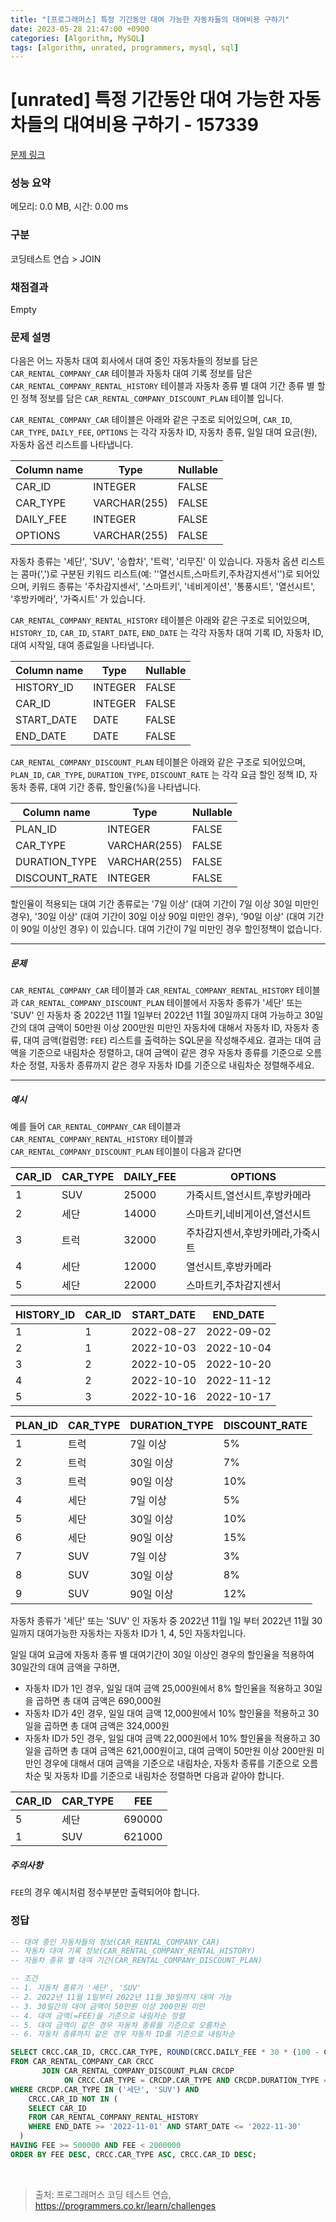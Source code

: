 ```yaml
---
title: "[프로그래머스] 특정 기간동안 대여 가능한 자동차들의 대여비용 구하기"
date: 2023-05-28 21:47:00 +0900
categories: [Algorithm, MySQL]
tags: [algorithm, unrated, programmers, mysql, sql]
---
```


# [unrated] 특정 기간동안 대여 가능한 자동차들의 대여비용 구하기 - 157339

[문제 링크](https://school.programmers.co.kr/learn/courses/30/lessons/157339)

### 성능 요약

메모리: 0.0 MB, 시간: 0.00 ms

### 구분

코딩테스트 연습 > JOIN

### 채점결과

Empty

### 문제 설명

<p>다음은 어느 자동차 대여 회사에서 대여 중인 자동차들의 정보를 담은 <code>CAR_RENTAL_COMPANY_CAR</code> 테이블과 자동차 대여 기록 정보를 담은 <code>CAR_RENTAL_COMPANY_RENTAL_HISTORY</code> 테이블과 자동차 종류 별 대여 기간 종류 별 할인 정책 정보를 담은 <code>CAR_RENTAL_COMPANY_DISCOUNT_PLAN</code> 테이블 입니다.</p>

<p><code>CAR_RENTAL_COMPANY_CAR</code> 테이블은 아래와 같은 구조로 되어있으며, <code>CAR_ID</code>, <code>CAR_TYPE</code>, <code>DAILY_FEE</code>, <code>OPTIONS</code> 는 각각 자동차 ID, 자동차 종류, 일일 대여 요금(원), 자동차 옵션 리스트를 나타냅니다.</p>

| Column name | Type         | Nullable |
|-------------|--------------|----------|
| CAR_ID      | INTEGER      | FALSE    |
| CAR_TYPE    | VARCHAR(255) | FALSE    |
| DAILY_FEE   | INTEGER      | FALSE    |
| OPTIONS     | VARCHAR(255) | FALSE    |

<p>자동차 종류는 '세단', 'SUV', '승합차', '트럭', '리무진' 이 있습니다. 자동차 옵션 리스트는 콤마(',')로 구분된 키워드 리스트(예: ''열선시트,스마트키,주차감지센서'')로 되어있으며, 키워드 종류는 '주차감지센서', '스마트키', '네비게이션', '통풍시트', '열선시트', '후방카메라', '가죽시트' 가 있습니다.</p>

<p><code>CAR_RENTAL_COMPANY_RENTAL_HISTORY</code> 테이블은 아래와 같은 구조로 되어있으며, <code>HISTORY_ID</code>, <code>CAR_ID</code>, <code>START_DATE</code>, <code>END_DATE</code> 는 각각 자동차 대여 기록 ID, 자동차 ID, 대여 시작일, 대여 종료일을 나타냅니다.</p>

| Column name | Type    | Nullable |
|-------------|---------|----------|
| HISTORY_ID  | INTEGER | FALSE    |
| CAR_ID      | INTEGER | FALSE    |
| START_DATE  | DATE    | FALSE    |
| END_DATE    | DATE    | FALSE    |

<p><code>CAR_RENTAL_COMPANY_DISCOUNT_PLAN</code> 테이블은 아래와 같은 구조로 되어있으며, <code>PLAN_ID</code>, <code>CAR_TYPE</code>, <code>DURATION_TYPE</code>, <code>DISCOUNT_RATE</code> 는 각각 요금 할인 정책 ID, 자동차 종류, 대여 기간 종류, 할인율(%)을 나타냅니다.</p>

| Column name    | Type          | Nullable |
|----------------|---------------|----------|
| PLAN_ID        | INTEGER       | FALSE    |
| CAR_TYPE       | VARCHAR(255)  | FALSE    |
| DURATION_TYPE  | VARCHAR(255)  | FALSE    |
| DISCOUNT_RATE  | INTEGER       | FALSE    |

<p>할인율이 적용되는 대여 기간 종류로는 '7일 이상' (대여 기간이 7일 이상 30일 미만인 경우), '30일 이상' (대여 기간이 30일 이상 90일 미만인 경우), '90일 이상' (대여 기간이 90일 이상인 경우) 이 있습니다. 대여 기간이 7일 미만인 경우 할인정책이 없습니다.</p>

<hr>

<h5>문제</h5>

<p><code>CAR_RENTAL_COMPANY_CAR</code> 테이블과 <code>CAR_RENTAL_COMPANY_RENTAL_HISTORY</code> 테이블과 <code>CAR_RENTAL_COMPANY_DISCOUNT_PLAN</code> 테이블에서 자동차 종류가 '세단' 또는 'SUV' 인 자동차 중 2022년 11월 1일부터 2022년 11월 30일까지 대여 가능하고 30일간의 대여 금액이 50만원 이상 200만원 미만인 자동차에 대해서 자동차 ID, 자동차 종류, 대여 금액(컬럼명: <code>FEE</code>) 리스트를 출력하는 SQL문을 작성해주세요. 결과는 대여 금액을 기준으로 내림차순 정렬하고, 대여 금액이 같은 경우 자동차 종류를 기준으로 오름차순 정렬, 자동차 종류까지 같은 경우 자동차 ID를 기준으로 내림차순 정렬해주세요.</p>

<hr>

<h5>예시</h5>

<p>예를 들어 <code>CAR_RENTAL_COMPANY_CAR</code> 테이블과 <code>CAR_RENTAL_COMPANY_RENTAL_HISTORY</code> 테이블과 <code>CAR_RENTAL_COMPANY_DISCOUNT_PLAN</code> 테이블이 다음과 같다면</p>

| CAR_ID | CAR_TYPE | DAILY_FEE | OPTIONS                        |
|--------|----------|-----------|--------------------------------|
| 1      | SUV      | 25000     | 가죽시트,열선시트,후방카메라 |
| 2      | 세단     | 14000     | 스마트키,네비게이션,열선시트 |
| 3      | 트럭     | 32000     | 주차감지센서,후방카메라,가죽시트 |
| 4      | 세단     | 12000     | 열선시트,후방카메라        |
| 5      | 세단     | 22000     | 스마트키,주차감지센서     |

| HISTORY_ID | CAR_ID | START_DATE  | END_DATE    |
|------------|--------|-------------|-------------|
| 1          | 1      | 2022-08-27  | 2022-09-02  |
| 2          | 1      | 2022-10-03  | 2022-10-04  |
| 3          | 2      | 2022-10-05  | 2022-10-20  |
| 4          | 2      | 2022-10-10  | 2022-11-12  |
| 5          | 3      | 2022-10-16  | 2022-10-17  |

| PLAN_ID | CAR_TYPE | DURATION_TYPE | DISCOUNT_RATE |
|---------|----------|---------------|---------------|
| 1       | 트럭     | 7일 이상     | 5%            |
| 2       | 트럭     | 30일 이상    | 7%            |
| 3       | 트럭     | 90일 이상    | 10%           |
| 4       | 세단     | 7일 이상     | 5%            |
| 5       | 세단     | 30일 이상    | 10%           |
| 6       | 세단     | 90일 이상    | 15%           |
| 7       | SUV      | 7일 이상     | 3%            |
| 8       | SUV      | 30일 이상    | 8%            |
| 9       | SUV      | 90일 이상    | 12%           |

<p>자동차 종류가 '세단' 또는 'SUV' 인 자동차 중 2022년 11월 1일 부터 2022년 11월 30일까지 대여가능한 자동차는 자동차 ID가 1, 4, 5인 자동차입니다.</p>

<p>일일 대여 요금에 자동차 종류 별 대여기간이 30일 이상인 경우의 할인율을 적용하여 30일간의 대여 금액을 구하면,</p>

<ul>
<li>자동차 ID가 1인 경우, 일일 대여 금액 25,000원에서 8% 할인율을 적용하고 30일을 곱하면 총 대여 금액은 690,000원</li>
<li>자동차 ID가 4인 경우, 일일 대여 금액 12,000원에서 10% 할인율을 적용하고 30일을 곱하면 총 대여 금액은 324,000원</li>
<li>자동차 ID가 5인 경우, 일일 대여 금액 22,000원에서 10% 할인율을 적용하고 30일을 곱하면 총 대여 금액은 621,000원이고, 대여 금액이 50만원 이상 200만원 미만인 경우에 대해서 대여 금액을 기준으로 내림차순, 자동차 종류를 기준으로 오름차순 및 자동차 ID를 기준으로 내림차순 정렬하면 다음과 같아야 합니다.</li>
</ul>

| CAR_ID | CAR_TYPE | FEE    |
|--------|----------|--------|
| 5      | 세단     | 690000 |
| 1      | SUV      | 621000 |

<h5>주의사항</h5>

<p><code>FEE</code>의 경우 예시처럼 정수부분만 출력되어야 합니다.</p>

### 정답

```sql
-- 대여 중인 자동차들의 정보(CAR_RENTAL_COMPANY_CAR)
-- 자동차 대여 기록 정보(CAR_RENTAL_COMPANY_RENTAL_HISTORY)
-- 자동차 종류 별 대여 기간(CAR_RENTAL_COMPANY_DISCOUNT_PLAN)

-- 조건
-- 1. 자동차 종류가 '세단', 'SUV'
-- 2. 2022년 11월 1일부터 2022년 11월 30일까지 대여 가능
-- 3. 30일간의 대여 금액이 50만원 이상 200만원 미만
-- 4. 대여 금액(=FEE)을 기준으로 내림차순 정렬
-- 5. 대여 금액이 같은 경우 자동차 종류를 기준으로 오름차순
-- 6. 자동차 종류까지 같은 경우 자동차 ID를 기준으로 내림차순

SELECT CRCC.CAR_ID, CRCC.CAR_TYPE, ROUND(CRCC.DAILY_FEE * 30 * (100 - CRCDP.DISCOUNT_RATE)/100) AS FEE
FROM CAR_RENTAL_COMPANY_CAR CRCC
       JOIN CAR_RENTAL_COMPANY_DISCOUNT_PLAN CRCDP
            ON CRCC.CAR_TYPE = CRCDP.CAR_TYPE AND CRCDP.DURATION_TYPE = '30일 이상'
WHERE CRCDP.CAR_TYPE IN ('세단', 'SUV') AND
    CRCC.CAR_ID NOT IN (
    SELECT CAR_ID
    FROM CAR_RENTAL_COMPANY_RENTAL_HISTORY
    WHERE END_DATE >= '2022-11-01' AND START_DATE <= '2022-11-30'
  )
HAVING FEE >= 500000 AND FEE < 2000000
ORDER BY FEE DESC, CRCC.CAR_TYPE ASC, CRCC.CAR_ID DESC;
```

<br>

> 출처: 프로그래머스 코딩 테스트 연습, https://programmers.co.kr/learn/challenges
